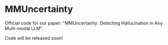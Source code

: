 # MMUncertainty
Official code for our paper: "MMUncertainty: Detecting Hallucination in Any Multi-modal LLM".

Code will be released soon!
